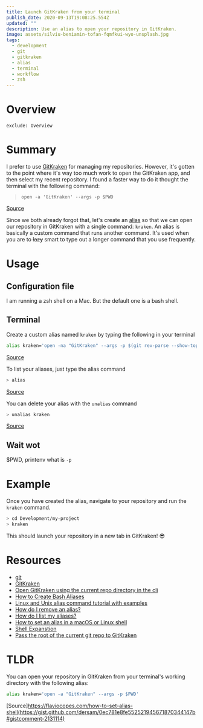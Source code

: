 ```yaml
---
title: Launch GitKraken from your terminal
publish_date: 2020-09-13T19:08:25.554Z
updated: ""
description: Use an alias to open your repository in GitKraken.
image: assets/silviu-beniamin-tofan-fqmfkui-wyo-unsplash.jpg
tags:
  - development
  - git
  - gitkraken
  - alias
  - terminal
  - workflow
  - zsh
---
```

# Overview

```toc
exclude: Overview
```

# Summary

I prefer to use [GitKraken](https://gitkraken.com/) for managing my repositories. However, it's gotten to the point where it's way too much work to open the GitKraken app, and then select my recent repository. I found a faster way to do it thought the terminal with the following command:

> `open -a 'GitKraken' --args -p $PWD`

[Source](https://gist.github.com/dersam/0ec781e8fe552521945671870344147b#gistcomment-2131114)

Since we both already forgot that, let's create an [alias](https://linuxize.com/post/how-to-create-bash-aliases/) so that we can open our repository in GitKraken with a single command: `kraken`. An alias is basically a custom command that runs another command. It's used when you are to ~~lazy~~ smart to type out a longer command that you use frequently.

# Usage

## Configuration file

I am running a zsh shell on a Mac. But the default one is a bash shell.

## Terminal

Create a custom alias named `kraken` by typing the following in your terminal

```bash
alias kraken='open -na "GitKraken" --args -p $(git rev-parse --show-toplevel)'
```

[Source](https://gist.github.com/dersam/0ec781e8fe552521945671870344147b#gistcomment-2832084)

To list your aliases, just type the alias command

```bash
> alias
```

[Source](https://askubuntu.com/a/102094)

You can delete your alias with the `unalias` command

```bash
> unalias kraken
```

[Source](https://askubuntu.com/a/325380)

## Wait wot

$PWD, printenv what is `-p`

# Example

Once you have created the alias, navigate to your repository and run the `kraken` command.

```bash
> cd Development/my-project
> kraken
```

This should launch your repository in a new tab in GitKraken! 😎

# Resources

* [git](https://git-scm.com/)
* [GitKraken](https://gitkraken.com/)
* [Open GitKraken using the current repo directory in the cli](https://gist.github.com/dersam/0ec781e8fe552521945671870344147b#gistcomment-2131114)
* [How to Create Bash Aliases](https://linuxize.com/post/how-to-create-bash-aliases/)
* [Linux and Unix alias command tutorial with examples](https://shapeshed.com/unix-alias/#what-is-a-shell-alias)
* [How do I remove an alias?](https://askubuntu.com/a/325380)
* [How do I list my aliases?](https://askubuntu.com/a/102094)
* [How to set an alias in a macOS or Linux shell](https://flaviocopes.com/how-to-set-alias-shell)
* [Shell Expanstion](http://linuxcommand.org/lc3_lts0080.php)
* [Pass the root of the current git repo to GitKraken](https://gist.github.com/dersam/0ec781e8fe552521945671870344147b#gistcomment-2832084)

# TLDR

You can open your repository in GitKraken from your terminal's working directory with the following alias:

```bash
alias kraken='open -a "GitKraken" --args -p $PWD' 
```

\[Source]https://flaviocopes.com/how-to-set-alias-shell(https://gist.github.com/dersam/0ec781e8fe552521945671870344147b#gistcomment-2131114)
